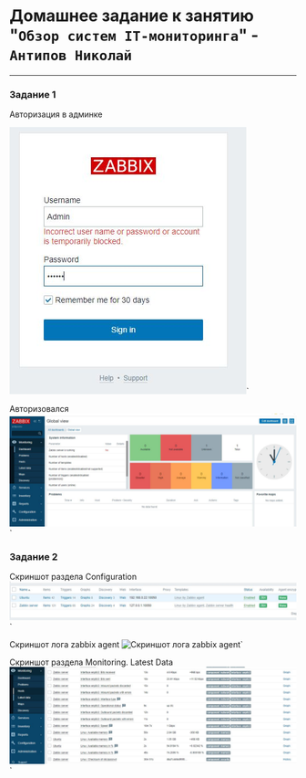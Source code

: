 # Домашнее задание к занятию "`Обзор систем IT-мониторинга`" - `Антипов Николай`


---

### Задание 1

Авторизация в админке

![Админка](https://github.com/NikolayAntipov/hw_zabbix_1/blob/main/img/zabbix.JPG)`

Авторизовался
![Авторизовался](https://github.com/NikolayAntipov/hw_zabbix_1/blob/main/img/autorisation.JPG)`


### Задание 2

Скриншот раздела Configuration
![Скриншот раздела Configuration](https://github.com/NikolayAntipov/hw_zabbix_1/blob/main/img/2%20agents.JPG)`

Скриншот лога zabbix agent
![Скриншот лога zabbix agent]()`

Скриншот раздела Monitoring. Latest Data
![Скриншот раздела Monitoring. Latest Data](https://github.com/NikolayAntipov/hw_zabbix_1/blob/main/img/Data%20from%20servers.JPG)`



